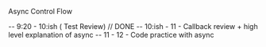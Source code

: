 Async Control Flow

-- 9:20 - 10:ish ( Test Review) // DONE
-- 10:ish - 11 - Callback review + high level explanation of async
-- 11 - 12 - Code practice with async


